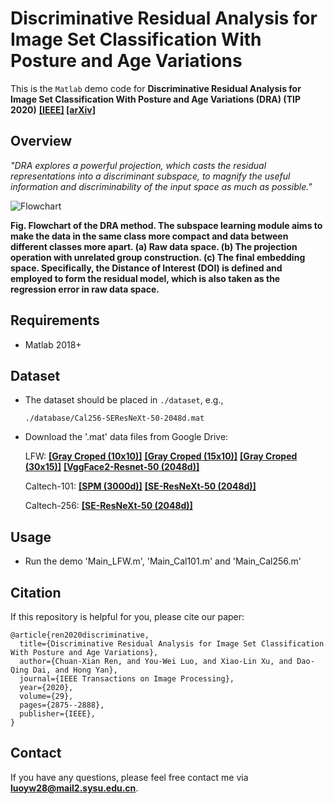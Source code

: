 # Discriminative Residual Analysis for Image Set Classification With Posture and Age Variations

This is the `Matlab` demo code for **Discriminative Residual Analysis for Image Set Classification With Posture and Age Variations (DRA) (TIP 2020)** **[[IEEE]](https://ieeexplore.ieee.org/document/8911369) [[arXiv]](https://arxiv.org/abs/2008.09994)**


## Overview
*"DRA explores a powerful projection, which casts the residual representations into a discriminant subspace, to magnify the useful information and discriminability of the input space as much as possible."*

![Flowchart](https://github.com/LavieLuo/Datasets/blob/master/DRA_flowchart.png)

**Fig. Flowchart of the DRA method. The subspace learning module aims to make the data in the same class more compact and data between different classes more apart. (a) Raw data space. (b) The projection operation with unrelated group construction. (c) The final embedding space. Specifically, the Distance of Interest (DOI) is defined and employed to form the residual model, which is also taken as the regression error in raw data space.**

## Requirements
- Matlab 2018+

## Dataset
- The dataset should be placed in `./dataset`, e.g.,

  `./database/Cal256-SEResNeXt-50-2048d.mat`

- Download the '.mat' data files from Google Drive:

  LFW:  **[[Gray Croped (10x10)]](https://drive.google.com/open?id=1axFsmNY5ycxqBUow9clrTkZYO5nS11FO)**  **[[Gray Croped (15x10)]](https://drive.google.com/open?id=1SUSgJp3F9vk5zxLUgUMDDQ2fK0NGDI6a)**  **[[Gray Croped (30x15)]](https://drive.google.com/open?id=1Yd3-QgdX6IHYKPVA4VlcoZnoM3EM9mfS)**  **[[VggFace2-Resnet-50 (2048d)]](https://drive.google.com/open?id=15r1IzvSygOpZrs74pYGIsy5UnGYGxi51)**
  
  Caltech-101:  **[[SPM (3000d)]](https://drive.google.com/open?id=1561XOrDjsPJl-DwJfMF3_OL1NZJQfKyE)**  **[[SE-ResNeXt-50 (2048d)]](https://drive.google.com/open?id=15A3jvwUNuGNnthQT6vLg2dYpDOa5W0UR)**
  
  Caltech-256:  **[[SE-ResNeXt-50 (2048d)]](https://drive.google.com/open?id=1561XOrDjsPJl-DwJfMF3_OL1NZJQfKyE)**
  
## Usage
- Run the demo 'Main_LFW.m', 'Main_Cal101.m' and 'Main_Cal256.m'

## Citation
If this repository is helpful for you, please cite our paper:
```
@article{ren2020discriminative,
  title={Discriminative Residual Analysis for Image Set Classification With Posture and Age Variations},
  author={Chuan-Xian Ren, and You-Wei Luo, and Xiao-Lin Xu, and Dao-Qing Dai, and Hong Yan},
  journal={IEEE Transactions on Image Processing},
  year={2020},
  volume={29},
  pages={2875--2888},
  publisher={IEEE},
}
```

## Contact
If you have any questions, please feel free contact me via **luoyw28@mail2.sysu.edu.cn**.
